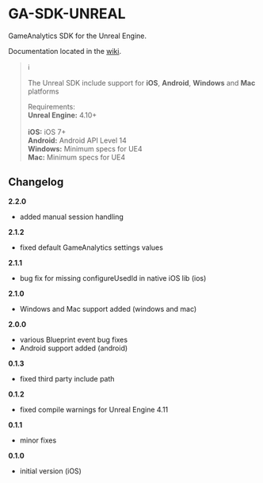 # GA-SDK-UNREAL
GameAnalytics SDK for the Unreal Engine.

Documentation located in the [wiki](https://github.com/GameAnalytics/GA-SDK-UNREAL/wiki).  

> :information_source:<br>
>
> The Unreal SDK include support for **iOS**, **Android**, **Windows** and **Mac** platforms
> 
> Requirements:<br/>
> **Unreal Engine:** 4.10+<br/>  
> **iOS:** iOS 7+<br/>
> **Android:** Android API Level 14<br/>
> **Windows:** Minimum specs for UE4<br/>
> **Mac:** Minimum specs for UE4

Changelog
---------
**2.2.0**
* added manual session handling

**2.1.2**
* fixed default GameAnalytics settings values

**2.1.1**
* bug fix for missing configureUsedId in native iOS lib (ios)

**2.1.0**
* Windows and Mac support added (windows and mac)

**2.0.0**
* various Blueprint event bug fixes
* Android support added (android)

**0.1.3**
* fixed third party include path

**0.1.2**
* fixed compile warnings for Unreal Engine 4.11

**0.1.1**
* minor fixes

**0.1.0**
* initial version (iOS)
